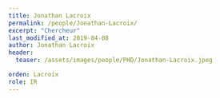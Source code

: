 ```yaml
---
title: Jonathan Lacroix
permalink: /people/Jonathan-Lacroix/
excerpt: "Chercheur"
last_modified_at: 2019-04-08
author: Jonathan Lacroix
header:
  teaser: /assets/images/people/PHD/Jonathan-Lacroix.jpeg

orden: Lacroix
role: IR
---
```


